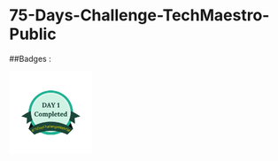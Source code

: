 # 75-Days-Challenge-TechMaestro-Public

##Badges :

<a href="url"><img src="https://github.com/techandhack/images/blob/main/20220323_113132_0000.png" align="left" height="150" width="150" ></a>

